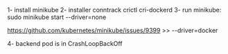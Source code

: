 1- install minikube
2- installer conntrack crictl cri-dockerd
3- run minikube: sudo minikube start --driver=none

https://github.com/kubernetes/minikube/issues/9399 >> --driver=docker

4- backend pod is in CrashLoopBackOff